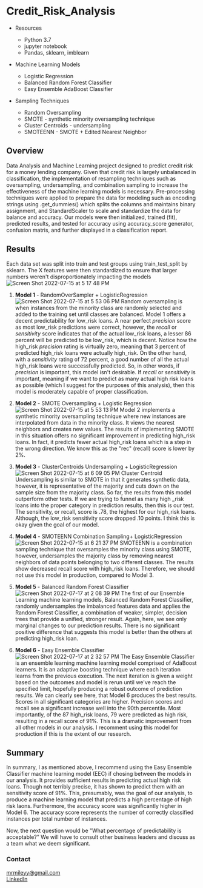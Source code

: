 # Credit_Risk_Analysis

- Resources
    - Python 3.7
    - jupyter notebook
    - Pandas, sklearn, imblearn

- Machine Learning Models
    - Logistic Regression
    - Balanced Random Forest Classifier
    - Easy Ensemble AdaBoost Classifier

- Sampling Techniques
    - Random Oversampling
    - SMOTE - synthetic minority oversampling technique
    - Cluster Centroids - undersampling
    - SMOTEENN - SMOTE + Edited Nearest Neighbor


## Overview

Data Analysis and Machine Learning project designed to predict credit risk for a money lending company.  Given that credit risk is largely unbalanced in classification, the implementation of resampling techniques such as oversampling, undersampling, and combination sampling to increase the effectiveness of the machine learning models is necessary.  Pre-processing techniques were applied to prepare the data for modeling such as encoding strings using .get_dummies() which splits the columns and maintains binary assignment, and StandardScaler to scale and standardize the data for balance and accuracy.  Our models were then initialized, trained (fit), predicted results, and tested for accuracy using accuracy_score generator, confusion matris, and further displayed in a classification report.

## Results

Each data set was split into train and test groups using train_test_split by sklearn.  The X features were then standardized to ensure that larger numbers weren't disproportionately impacting the models
![Screen Shot 2022-07-15 at 5 17 48 PM](https://user-images.githubusercontent.com/100544761/179318707-a73220b7-7543-4576-aa5c-afda4580bc01.png)

1. **Model 1**  -  RandomOverSampler + LogisticRegression
![Screen Shot 2022-07-15 at 5 53 06 PM](https://user-images.githubusercontent.com/100544761/179321853-1e17afac-b6d3-437a-ab27-1894deedc406.png)
Random oversampling is when instances from the minority class are randomly selected and added to the training set until classes are balanced.  Model 1 offers a decent predictability for low_risk loans.  A near perfect *precision* score as most low_risk predictions were correct, however, the *recall* or *sensitivity* score indicates that of the actual low_risk loans, a lesser 86 percent will be predicted to be low_risk, which is decent.  Notice how the high_risk *precision* rating is virtually zero, meaning that 3 percent of predicted high_risk loans were actually high_risk.  On the other hand, with a *sensitivity* rating of 72 percent, a good number of all the actual high_risk loans were successfully predicted.  So, in other words, if *precision* is important, this model isn't desirable.  If *recall* or *sensitivity* is important, meaning if we want to predict as many actual high risk loans as possible (which I suggest for the purposes of this analysis), then this model is moderately capable of proper classification. 

2. **Model 2**  -  SMOTE Oversampling + Logistic Regression
![Screen Shot 2022-07-15 at 5 53 13 PM](https://user-images.githubusercontent.com/100544761/179321875-4df897e1-f38d-41fc-905f-178dcfba4670.png)
Model 2 implements a synthetic minority oversampling technique where new instances are interpolated from data in the minority class.  It views the nearest neighbors and creates new values.  The results of implementing SMOTE in this situation offers no significant improvement in predicting high_risk loans.  In fact, it predicts fewer actual high_risk loans which is a step in the wrong direction.  We know this as the "rec" (recall) score is lower by 2%.    

3. **Model 3**  -  ClusterCentroids Undersampling + LogisticRegression
![Screen Shot 2022-07-15 at 6 09 05 PM](https://user-images.githubusercontent.com/100544761/179322830-2942b20a-3c55-40f0-9004-6b58db8af227.png)
Cluster Centroid Undersampling is similar to SMOTE in that it generates synthetic data, however, it is representative of the majority and cuts down on the sample size from the majority class.  So far, the results from this model outperform other tests.  If we are trying to funnel as many high _risk loans into the proper category in prediction results, then this is our test.  The sensitivity, or recall, score is .78, the highest for our high_risk loans. Although, the low_risk sensitivity score dropped .10 points.  I think this is okay given the goal of our model.  

4. **Model 4**  -  SMOTEENN Combination Sampling+ LogisticRegression
![Screen Shot 2022-07-15 at 6 21 37 PM](https://user-images.githubusercontent.com/100544761/179323631-685bbd4b-442f-4f98-84cb-b57651c02f8e.png)
SMOTEENN is a combination sampling technique that oversamples the minority class using SMOTE, however, undersamples the majority class by removing nearest neighbors of data points belonging to two different classes.  The results show decreased recall score with high_risk loans.  Therefore, we should not use this model in production, compared to Model 3.

5. **Model 5**  -  Balanced Random Forest Classifier
![Screen Shot 2022-07-17 at 2 08 39 PM](https://user-images.githubusercontent.com/100544761/179421158-c156a109-79ac-401e-b9e2-0250cb450dd8.png)
The first of our Ensemble Learning machine learning models, Balanced Random Forest Classifier, randomly undersamples the imbalanced features data and applies the Random Forest Classifier, a combination of weaker, simpler, decision trees that provide a unified, stronger result.  Again, here, we see only marginal changes to our prediction results.  There is no significant positive difference that suggests this model is better than the others at predicting high_risk loan.  

6. **Model 6**  -  Easy Ensemble Classifier
![Screen Shot 2022-07-17 at 2 32 57 PM](https://user-images.githubusercontent.com/100544761/179421928-c523d975-ce1c-414f-a130-1e5c3e25f4a1.png)
The Easy Ensemble Classifier is an ensemble learning machine learning model comprised of AdaBoost learners.  It is an adaptive boosting technique where each iteration learns from the previous execution.  The next iteration is given a weight based on the outcomes and model is rerun until we've reach the specified limit, hopefully producing a robust outcome of prediction results.  We can clearly see here, that Model 6 produces the best results.  Scores in all significant categories are higher.  Precision scores and recall see a significant increase well into the 90th percentile.  Most importantly, of the 87 high_risk loans, 79 were predicted as high risk, resulting in a recall score of 91%.  This is a dramatic improvement from all other models in our analysis.  I recomment using this model for production if this is the extent of our research.

## Summary

In summary, I as mentioned above, I recommend using the Easy Ensemble Classifier machine learning model (EEC) if chosing between the models in our analysis.  It provides sufficient results in predicting actual high risk loans.  Though not terribly precise, it has shown to predict them with an sensitivity score of 91%.  This, presumably, was the goal of our analysis, to produce a machine learning model that predicts a high percentage of high risk laons.  Furthermore, the accuracy score was significantly higher in Model 6.  The accuracy score represents the number of correctly classified instances per total number of instances.  

Now, the next question would be "What percentage of predictability is acceptable?"  We will have to consult other business leaders and discuss as a team what we deem significant.

### Contact

mrmileyy@gmail.com<br>
[LinkedIn](https://www.linkedin.com/in/mileymarshall)